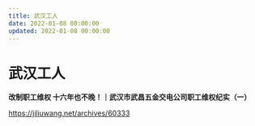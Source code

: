 ```yaml
---
title: 武汉工人
date: 2022-01-08 00:00:00
updated: 2022-01-08 00:00:00
---
```



# 武汉工人





**改制职工维权 十六年也不晚！｜武汉市武昌五金交电公司职工维权纪实（一）**

https://jiliuwang.net/archives/60333
